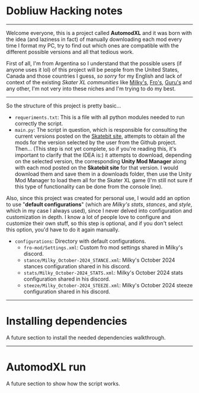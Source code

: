 # Dobliuw Hacking notes 

-----

Welcome everyone, this is a project called **AutomodXL** and it was born with the idea (and laziness in fact) of manually downloading each mod every time I format my PC, try to find out which ones are compatible with the different possible versions and all that tedious work.

First of all, I'm from Argentina so I understand that the possible users (if anyone uses it lol) of this project will be people from the United States, Canada and those countries I guess, *so sorry* for my English and lack of context of the existing *Skater XL communities* like [Milky's](https://discord.gg/phMWJzdP), [Fro's](https://discord.gg/RZ5GY2wS), [Guru's](https://discord.gg/rrjDUXP2) and any other, I'm not very into these niches and I'm trying to do my best.

----

So the structure of this project is pretty basic...

- `requeriments.txt`: This is a file with all python modules needed to run correctly the script.
- `main.py`: The script in question, which is responsible for consulting the current versions posted on the [Skatebit site](https://skatebit.vercel.app/mods), attempts to obtain all the mods for the version selected by the user from the Github project. Then... (This step is not yet complete, so if you're reading this, it's important to clarify that the IDEA is:) it attempts to download, depending on the selected version, the corresponding **Unity Mod Manager** along with each mod posted on the **Skatebit site** for that version. I would download them and save them in a downloads folder, then use the Unity Mod Manager to load them all for the Skater XL game (I'm still not sure if this type of functionality can be done from the console line).

Also, since this project was created for personal use, I would add an option to use "**default configurations**" (which are *Milky's stats*, *stances*, and *style*, which in my case I always used), since I never delved into configuration and customization in depth. I know a lot of people love to configure and customize their own stuff, so this step is optional, and if you don't select this option, you'd have to do it again manually.

- `configurations`: Directory with default configurations.
    - `fro-mod/Settings.xml`: Custom fro mod settings shared in Milky's discord.
    - `stance/Milky_October-2024_STANCE.xml`: Milky's October 2024 stances configuration shared in his discord.
    - `stats/Milky_October-2024_STATS.xml`: Milky's October 2024 stats configuration shared in his discord.
    - `steeze/Milky_October-2024_STEEZE.xml`: Milky's October 2024 steeze configuration shared in his discord.

-----

# Installing dependencies

A future section to install the needed dependencies walkthrough.

----
# AutomodXL run

A future section to show how the script works. 